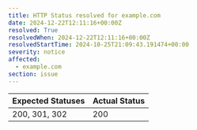 ```yaml
---
title: HTTP Status resolved for example.com
date: 2024-12-22T12:11:16+00:00Z
resolved: True
resolvedWhen: 2024-12-22T12:11:16+00:00Z
resolvedStartTime: 2024-10-25T21:09:43.191474+00:00
severity: notice
affected:
  - example.com
section: issue
---
```


| Expected Statuses | Actual Status  |
|-------------------|----------------|
| 200, 301, 302 | 200 |
